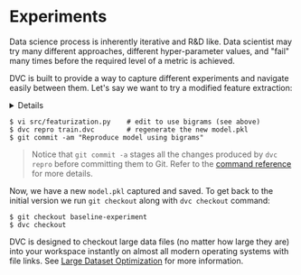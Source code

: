 # Experiments

Data science process is inherently iterative and R&D like. Data scientist may
try many different approaches, different hyper-parameter values, and "fail" many
times before the required level of a metric is achieved.

DVC is built to provide a way to capture different experiments and navigate
easily between them. Let's say we want to try a modified feature extraction:

<details>

### Expand to see code modifications

Edit `src/featurization.py` to enable bigrams and increase the number of
features. Find and change the `CountVectorizer` arguments, specify `ngram_range`
and increase number of features:

```python
bag_of_words = CountVectorizer(stop_words='english',
                               max_features=6000,
                               ngram_range=(1, 2))
```

</details>

```dvc
$ vi src/featurization.py    # edit to use bigrams (see above)
$ dvc repro train.dvc        # regenerate the new model.pkl
$ git commit -am "Reproduce model using bigrams"
```

> Notice that `git commit -a` stages all the changes produced by `dvc repro`
> before committing them to Git. Refer to the
> [command reference](https://git-scm.com/docs/git-commit#Documentation/git-commit.txt--a)
> for more details.

Now, we have a new `model.pkl` captured and saved. To get back to the initial
version we run `git checkout` along with `dvc checkout` command:

```
$ git checkout baseline-experiment
$ dvc checkout
```

DVC is designed to checkout large data files (no matter how large they are) into
your <abbr>workspace</abbr> instantly on almost all modern operating systems
with file links. See
[Large Dataset Optimization](/docs/user-guide/large-dataset-optimization) for
more information.
